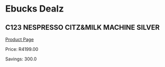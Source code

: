 
# Ebucks Dealz
## C123 NESPRESSO CITZ&MILK MACHINE SILVER
[Product Page](https://www.ebucks.com/web/shop/productSelected.do?prodId=1158955674&catId=1157555110)

Price: R4199.00

Savings: 300.0


	